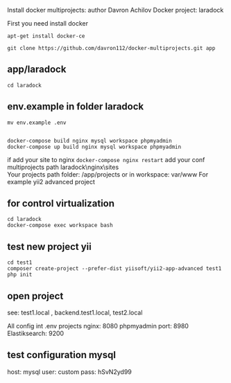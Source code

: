 Install docker multiprojects: author Davron Achilov
Docker project: laradock

First you need install docker
```
apt-get install docker-ce

git clone https://github.com/davron112/docker-multiprojects.git app

```
## app/laradock
```
cd laradock
```
## env.example in folder laradock
```
mv env.example .env


docker-compose build nginx mysql workspace phpmyadmin
docker-compose up build nginx mysql workspace phpmyadmin
```
if add your site to nginx ``` docker-compose nginx restart ```
add your conf multiprojects path laradock\nginx\sites\
Your projects path folder: /app/projects or in workspace: var/www
For example yii2 advanced project


## for control virtualization
```
cd laradock
docker-compose exec workspace bash
```
## test new project yii
```
cd test1 
composer create-project --prefer-dist yiisoft/yii2-app-advanced test1
php init
```
## open project

see: test1.local , backend.test1.local, test2.local

All config int .env
projects nginx: 8080
phpmyadmin port: 8980
Elastiksearch: 9200

## test configuration mysql

host: mysql
user: custom
pass: hSvN2yd99
